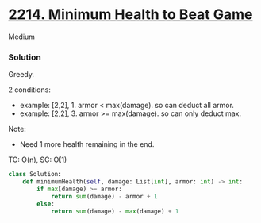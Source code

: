 # [2214. Minimum Health to Beat Game](https://leetcode.com/problems/minimum-health-to-beat-game/description/?envType=company&envId=amazon&favoriteSlug=amazon-three-months)

Medium

### Solution
Greedy.

2 conditions:
- example: [2,2], 1. armor < max(damage). so can deduct all armor.
- example: [2,2], 3. armor >= max(damage). so can only deduct max.

Note:
- Need 1 more health remaining in the end.

TC: O(n), SC: O(1)

```python
class Solution:
    def minimumHealth(self, damage: List[int], armor: int) -> int:
        if max(damage) >= armor:
            return sum(damage) - armor + 1
        else: 
            return sum(damage) - max(damage) + 1
```
